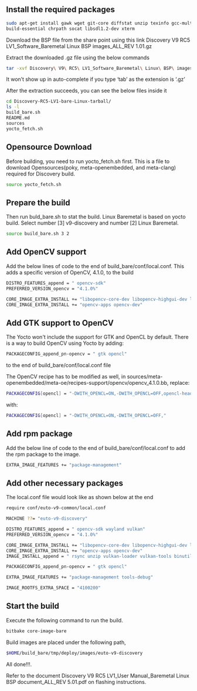 ## **Install the required packages**

```sh
sudo apt-get install gawk wget git-core diffstat unzip texinfo gcc-multilib \
build-essential chrpath socat libsdl1.2-dev xterm
```


Download the BSP file from the share point using this link Discovery V9 RC5 LV1_Software_Baremetal Linux BSP images_ALL_REV 1.01.gz



Extract the downloaded .gz file using the below commands
```sh
tar -xvf Discovery\ V9\ RC5\ LV1_Software_Baremetal\ Linux\ BSP\ images_ALL_REV\ 1.01.gz
```
It won’t show up in auto-complete if you type ‘tab’ as the extension is ‘.gz’

After the extraction succeeds, you can see the below files inside it
```sh
cd Discovery-RC5-LV1-bare-Linux-tarball/
ls -l
build_bare.sh
README.md
sources
yocto_fetch.sh
```


## **Opensource Download**

Before building, you need to run yocto_fetch.sh first.
This is a file to download Opensources(poky, meta-openembedded, and meta-clang)
required for Discovery build.
```sh
source yocto_fetch.sh
```


## **Prepare the build**

Then run buld_bare.sh to stat the build.
Linux Baremetal is based on yocto build.
Select number [3] v9-discovery and number [2] Linux Baremetal.

```sh
source build_bare.sh 3 2
```


## **Add OpenCV support**

Add the below lines of code to the end of build_bare/conf/local.conf.
This adds a specific version of OpenCV, 4.1.0, to the build
```sh
DISTRO_FEATURES_append = " opencv-sdk"
PREFERRED_VERSION_opencv = "4.1.0%"

CORE_IMAGE_EXTRA_INSTALL += "libopencv-core-dev libopencv-highgui-dev libopencv-imgproc-dev libopencv-objdetect-dev libopencv-ml-dev"
CORE_IMAGE_EXTRA_INSTALL += "opencv-apps opencv-dev"
```


## **Add GTK support to OpenCV**

The Yocto won't include the support for GTK and OpenCL by default. There is a way to build OpenCV using Yocto by adding:
```sh
PACKAGECONFIG_append_pn-opencv = " gtk opencl"
```
to the end of build_bare/conf/local.conf file

The OpenCV recipe has to be modified as well, in sources/meta-openembedded/meta-oe/recipes-support/opencv/opencv_4.1.0.bb, replace:
```sh
PACKAGECONFIG[opencl] = "-DWITH_OPENCL=ON,-DWITH_OPENCL=OFF,opencl-headers virtual/opencl-icd,"
```
with:
```sh
PACKAGECONFIG[opencl] = "-DWITH_OPENCL=ON,-DWITH_OPENCL=OFF,"
```


## **Add rpm package**

Add the below line of code to the end of build_bare/conf/local.conf to add the rpm package to the image.
```sh
EXTRA_IMAGE_FEATURES += "package-management"
```

## **Add other necessary packages**


The local.conf file would look like as shown below at the end
```sh
require conf/euto-v9-common/local.conf

MACHINE ??= "euto-v9-discovery"

DISTRO_FEATURES_append = " opencv-sdk wayland vulkan"
PREFERRED_VERSION_opencv = "4.1.0%"

CORE_IMAGE_EXTRA_INSTALL += "libopencv-core-dev libopencv-highgui-dev libopencv-imgproc-dev libopencv-objdetect-dev libopencv-ml-dev libopencv-video libopencv-videoio"
CORE_IMAGE_EXTRA_INSTALL += "opencv-apps opencv-dev"
IMAGE_INSTALL_append = " rsync unzip vulkan-loader vulkan-tools binutils openssh-sftp-server"

PACKAGECONFIG_append_pn-opencv = " gtk opencl"

EXTRA_IMAGE_FEATURES += "package-management tools-debug"

IMAGE_ROOTFS_EXTRA_SPACE = "4100200"
```


## **Start the build**

Execute the following command to run the build.

```sh
bitbake core-image-bare
```
Build images are placed under the following path,
```sh
$HOME/build_bare/tmp/deploy/images/euto-v9-discovery
```


All done!!!.

Refer to the document Discovery V9 RC5 LV1_User Manual_Baremetal Linux BSP document_ALL_REV 5.01.pdf on flashing instructions.

